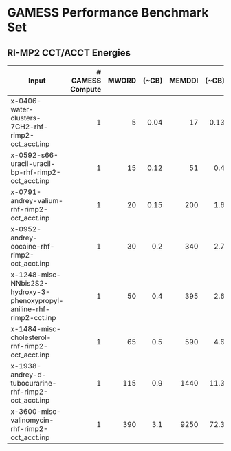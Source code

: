 # GAMESS Performance Benchmark Set

## RI-MP2 CCT/ACCT Energies

|Input|# GAMESS Compute|MWORD|(~GB)|MEMDDI|(~GB)|Comment|
|-----|----------------:|-----:|------:|-----:|------:|-------:|
|x-0406-water-clusters-7CH2-rhf-rimp2-cct_acct.inp|1|5|0.04|17|0.13||
|x-0592-s66-uracil-uracil-bp-rhf-rimp2-cct_acct.inp|1|15|0.12|51|0.4||
|x-0791-andrey-valium-rhf-rimp2-cct_acct.inp|1|20|0.15|200|1.6||
|x-0952-andrey-cocaine-rhf-rimp2-cct_acct.inp|1|30|0.2|340|2.7||
|x-1248-misc-NNbis2S2-hydroxy-3-phenoxypropyl-aniline-rhf-rimp2-cct.inp|1|50|0.4|395|2.6||
|x-1484-misc-cholesterol-rhf-rimp2-cct_acct.inp|1|65|0.5|590|4.6||
|x-1938-andrey-d-tubocurarine-rhf-rimp2-cct_acct.inp|1|115|0.9|1440|11.3||
|x-3600-misc-valinomycin-rhf-rimp2-cct_acct.inp|1|390|3.1|9250|72.3||
